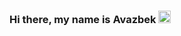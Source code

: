 ### Hi there, my name is Avazbek <img src="https://media.giphy.com/media/hvRJCLFzcasrR4ia7z/giphy.gif" width="20px">
